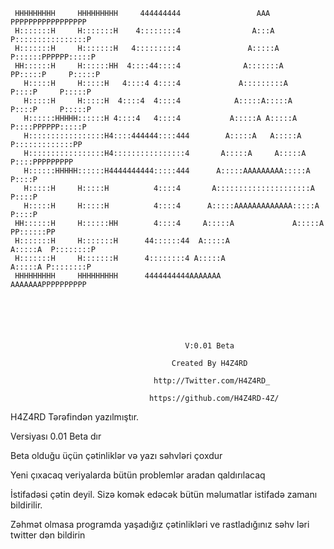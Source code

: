      HHHHHHHHH     HHHHHHHHH     444444444                 AAA               PPPPPPPPPPPPPPPPP
     H:::::::H     H:::::::H    4::::::::4                A:::A              P::::::::::::::::P
     H:::::::H     H:::::::H   4:::::::::4               A:::::A             P::::::PPPPPP:::::P
     HH::::::H     H::::::HH  4::::44::::4              A:::::::A            PP:::::P     P:::::P
       H:::::H     H:::::H   4::::4 4::::4             A:::::::::A             P::::P     P:::::P
       H:::::H     H:::::H  4::::4  4::::4            A:::::A:::::A            P::::P     P:::::P
       H::::::HHHHH::::::H 4::::4   4::::4           A:::::A A:::::A           P::::PPPPPP:::::P
       H:::::::::::::::::H4::::444444::::444        A:::::A   A:::::A          P:::::::::::::PP
       H:::::::::::::::::H4::::::::::::::::4       A:::::A     A:::::A         P::::PPPPPPPPP
       H::::::HHHHH::::::H4444444444:::::444      A:::::AAAAAAAAA:::::A        P::::P
       H:::::H     H:::::H          4::::4       A:::::::::::::::::::::A       P::::P
       H:::::H     H:::::H          4::::4      A:::::AAAAAAAAAAAAA:::::A      P::::P
     HH::::::H     H::::::HH        4::::4     A:::::A             A:::::A   PP::::::PP
     H:::::::H     H:::::::H      44::::::44  A:::::A               A:::::A  P::::::::P
     H:::::::H     H:::::::H      4::::::::4 A:::::A                 A:::::A P::::::::P
     HHHHHHHHH     HHHHHHHHH      4444444444AAAAAAA                   AAAAAAAPPPPPPPPPP






                                           V:0.01 Beta

                                        Created By H4Z4RD
                               
                                    http://Twitter.com/H4Z4RD_ 
           
                                   https://github.com/H4Z4RD-4Z/


H4Z4RD Tərəfindən yazılmıştır.


Versiyası 0.01 Beta dır



Beta olduğu üçün çətinliklər və yazı səhvləri çoxdur


Yeni çıxacaq veriyalarda bütün problemlər aradan qaldırılacaq


İstifadəsi çətin deyil. Sizə komək edəcək bütün məlumatlar istifadə zamanı bildirilir.


Zəhmət olmasa programda yaşadığız çətinlikləri ve rastladığınız səhv ləri twitter dən bildirin
